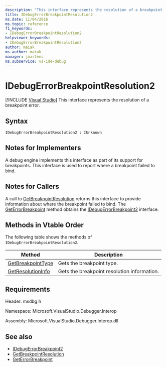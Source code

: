 ```yaml
---
description: "This interface represents the resolution of a breakpoint error."
title: IDebugErrorBreakpointResolution2
ms.date: 11/04/2016
ms.topic: reference
f1_keywords:
- IDebugErrorBreakpointResolution2
helpviewer_keywords:
- IDebugErrorBreakpointResolution2
author: maiak
ms.author: maiak
manager: jmartens
ms.subservice: vs-ide-debug
---
```

# IDebugErrorBreakpointResolution2

 [!INCLUDE [Visual Studio](~/includes/applies-to-version/vs-windows-only.md)]
This interface represents the resolution of a breakpoint error.

## Syntax

```
IDebugErrorBreakpointResolution2 : IUnknown
```

## Notes for Implementers
 A debug engine implements this interface as part of its support for breakpoints. This interface is used to report where a breakpoint failed to bind.

## Notes for Callers
 A call to [GetBreakpointResolution](../../../extensibility/debugger/reference/idebugerrorbreakpoint2-getbreakpointresolution.md) returns this interface to provide information about where the breakpoint failed to bind. The [GetErrorBreakpoint](../../../extensibility/debugger/reference/idebugbreakpointerrorevent2-geterrorbreakpoint.md) method obtains the [IDebugErrorBreakpoint2](../../../extensibility/debugger/reference/idebugerrorbreakpoint2.md) interface.

## Methods in Vtable Order
 The following table shows the methods of `IDebugErrorBreakpointResolution2`.

|Method|Description|
|------------|-----------------|
|[GetBreakpointType](../../../extensibility/debugger/reference/idebugerrorbreakpointresolution2-getbreakpointtype.md)|Gets the breakpoint type.|
|[GetResolutionInfo](../../../extensibility/debugger/reference/idebugerrorbreakpointresolution2-getresolutioninfo.md)|Gets the breakpoint resolution information.|

## Requirements
 Header: msdbg.h

 Namespace: Microsoft.VisualStudio.Debugger.Interop

 Assembly: Microsoft.VisualStudio.Debugger.Interop.dll

## See also
- [IDebugErrorBreakpoint2](../../../extensibility/debugger/reference/idebugerrorbreakpoint2.md)
- [GetBreakpointResolution](../../../extensibility/debugger/reference/idebugerrorbreakpoint2-getbreakpointresolution.md)
- [GetErrorBreakpoint](../../../extensibility/debugger/reference/idebugbreakpointerrorevent2-geterrorbreakpoint.md)
